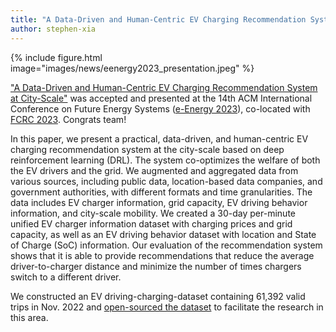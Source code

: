 ```yaml
---
title: "A Data-Driven and Human-Centric EV Charging Recommendation System at City-Scale" Accepted and Presented at ACM e-Energy 2023
author: stephen-xia
---
```


{%
  include figure.html
  image="images/news/eenergy2023_presentation.jpeg"
%}

["A Data-Driven and Human-Centric EV Charging Recommendation System at City-Scale"](https://dl.acm.org/doi/abs/10.1145/3575813.3597350) was accepted and presented at the 14th ACM International Conference on Future Energy Systems ([e-Energy 2023](https://energy.acm.org/conferences/eenergy/2023/)), co-located with [FCRC 2023](https://fcrc.acm.org/). Congrats team!

In this paper, we present a practical, data-driven, and human-centric EV charging recommendation system at the city-scale based on deep reinforcement learning (DRL). The system co-optimizes the welfare of both the EV drivers and the grid. We augmented and aggregated data from various sources, including public data, location-based data companies, and government authorities, with different formats and time granularities. The data includes EV charger information, grid capacity, EV driving behavior information, and city-scale mobility. We created a 30-day per-minute unified EV charger information dataset with charging prices and grid capacity, as well as an EV driving behavior dataset with location and State of Charge (SoC) information. Our evaluation of the recommendation system shows that it is able to provide recommendations that reduce the average driver-to-charger distance and minimize the number of times chargers switch to a different driver.

We constructed an EV driving-charging-dataset containing 61,392 valid trips in Nov. 2022 and [open-sourced the dataset](https://github.com/Columbia-ICSL/Data-Driven-Human-Centric-EV-Charging) to facilitate the research in this area.
